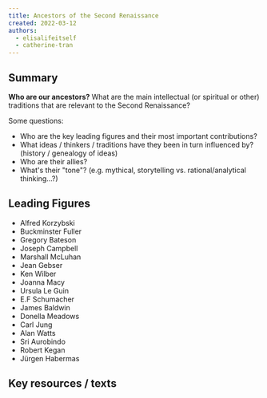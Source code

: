 ```yaml
---
title: Ancestors of the Second Renaissance
created: 2022-03-12
authors:
  - elisalifeitself
  - catherine-tran
---
```

## Summary

**Who are our ancestors?** What are the main intellectual (or spiritual or other) traditions that are relevant to the Second Renaissance?

Some questions:
- Who are the key leading figures and their most important contributions?
- What ideas / thinkers / traditions have they been in turn influenced by? (history / genealogy of ideas)
- Who are their allies?
- What's their "tone"? (e.g. mythical, storytelling vs. rational/analytical thinking...?)

## Leading Figures

- Alfred Korzybski
- Buckminster Fuller
- Gregory Bateson
- Joseph Campbell
- Marshall McLuhan
- Jean Gebser
- Ken Wilber
- Joanna Macy
- Ursula Le Guin
- E.F Schumacher
- James Baldwin
- Donella Meadows
- Carl Jung
- Alan Watts
- Sri Aurobindo
- Robert Kegan
- Jürgen Habermas

## Key resources / texts

